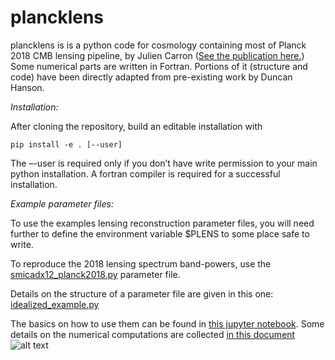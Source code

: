 # plancklens

plancklens is is a python code for cosmology containing most of Planck 2018 CMB lensing pipeline, by Julien Carron ([See the publication here.](https://arxiv.org/abs/1807.06210))
Some numerical parts are written in Fortran. Portions of it (structure and code) have been directly adapted from pre-existing work by Duncan Hanson.

*Installation:*
 
After cloning the repository, build an editable installation with
    
    pip install -e . [--user]

The –-user is required only if you don’t have write permission to your main python installation. A fortran compiler is required for a successful installation.

*Example parameter files:*

To use the examples lensing reconstruction parameter files, you will need further to define the environment variable $PLENS to some place safe to write.

To reproduce the 2018 lensing spectrum band-powers, use the [smicadx12_planck2018.py](params/smicadx12_planck2018.py) parameter file.
    
Details on the structure of a parameter file are given in this one: [idealized_example.py](params/idealized_example.py)

The basics on how to use them can be found in [this jupyter notebook](examples/lensingrec_quickstart.ipynb).
Some details on the numerical computations are collected [in this document](supplement.pdf)
![alt text](https://erc.europa.eu/sites/default/files/content/erc_banner-vertical.jpg)